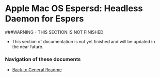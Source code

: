Apple Mac OS Espersd: Headless Daemon for Espers
===============================
###WARNING - THIS SECTION IS NOT FINISHED
- This section of documentation is not yet finished and will be updated in the near future.

### Navigation of these documents
- [Back to General Readme](../README.md)
